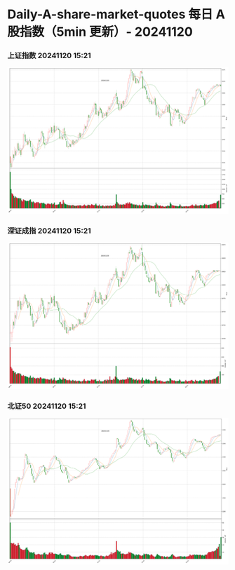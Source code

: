 
# Daily-A-share-market-quotes 每日 A 股指数（5min 更新）- 20241120

### 上证指数 20241120 15:21
![](./fig/2024/11/20241120-sh000001.png)

### 深证成指 20241120 15:21
![](./fig/2024/11/20241120-sz399001.png)

### 北证50 20241120 15:21
![](./fig/2024/11/20241120-bj899050.png)
